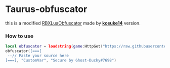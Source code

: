 # Taurus-obfuscator
this is a modified [RBXLuaObfuscator](https://github.com/kosuke14/RBXLuaObfuscator) made by [**kosuke14**](https://github.com/kosuke14) version.

### How to use
```lua
local obfuscator = loadstring(game:HttpGet("https://raw.githubusercontent.com/GhostDuckyy/Taurus-obfuscator/main/source.lua"))()
obfuscator([===[
 --// Paste your source here
]===], "CustomVar", "Secure by Ghost-Ducky#7698")
```
